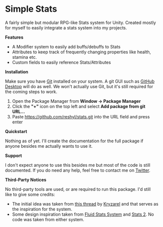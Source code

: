 # Simple Stats
 A fairly simple but modular RPG-like Stats system for Unity. Created mostly for myself to easily integrate a stats system into my projects.
 
 **Features**
 
 * A Modifier system to easily add buffs/debuffs to Stats
 * Attributes to keep track of frequently changing properties like health, stamina etc.
 * Custom fields to easily reference Stats/Attributes
 
 **Installation**
 
 Make sure you have [Git](https://git-scm.com) installed on your system. A git GUI such as [GitHub Desktop](https://desktop.github.com) will do as well. We won't actually use Git, but it's still required for the coming steps to work.
 
 1. Open the Package Manager from **Window -> Package Manager**
 1. Click the **"+"** icon on the top left and select **Add package from git URL...**
 1. Paste https://github.com/reshyl/stats.git into the URL field and press enter
 
 **Quickstart**
 
 Nothing as of yet. I'll create the documentation for the full package if anyone besides me actually wants to use it.
 
 **Support**
 
 I don't expect anyone to use this besides me but most of the code is still documented. If you do need any help, feel free to contact me on [Twitter](https://twitter.com/reshylDev).

**Third-Party Notices**

No third-party tools are used, or are required to run this package. I'd still like to give some credits:

* The initial idea was taken from [this thread](https://forum.unity.com/threads/tutorial-character-stats-aka-attributes-system.504095/) by [Kryzarel](https://www.youtube.com/c/kryzarel) and that serves as the inspiration for the system.
* Some design inspiration taken from [Fluid Stats System](https://github.com/ashblue/fluid-stats) and [Stats 2](https://assetstore.unity.com/packages/tools/utilities/stats-2-game-creator-2-by-catsoft-works-206959). No code was taken from either system.
